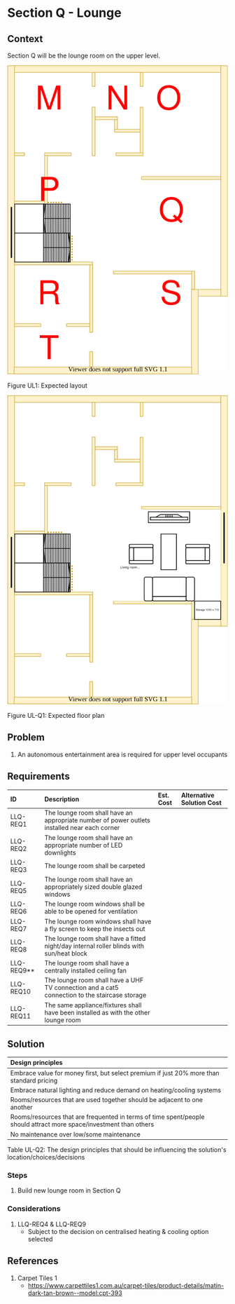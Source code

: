 # Section Q - Lounge

## Context

Section Q will be the lounge room on the upper level.

![TO-BE upper-level diagram](Upper-Level-TO-BE-sections.svg)

Figure UL1: Expected layout

![TO-BE upper-level Section Q diagram](Upper-Level-TO-BE-section-Q.svg)

Figure UL-Q1: Expected floor plan


## Problem

1. An autonomous entertainment area is required for upper level occupants


## Requirements

|ID|Description|Est. Cost|Alternative Solution Cost|
|:---|:---|:---|:---|
|LLQ-REQ1|The lounge room shall have an appropriate number of power outlets installed near each corner|||
|LLQ-REQ2|The lounge room shall have an appropriate number of LED downlights|||
|LLQ-REQ3|The lounge room shall be carpeted|||
|LLQ-REQ5|The lounge room shall have an appropriately sized double glazed windows|||
|LLQ-REQ6|The lounge room windows shall be able to be opened for ventilation|||
|LLQ-REQ7|The lounge room windows shall have a fly screen to keep the insects out|||
|LLQ-REQ8|The lounge room shall have a fitted night/day internal roller blinds with sun/heat block|||
|LLQ-REQ9**|The lounge room shall have a centrally installed ceiling fan|||
|LLQ-REQ10|The lounge room shall have a UHF TV connection and a cat5 connection to the staircase storage|||
|LLQ-REQ11|The same appliance/fixtures shall have been installed as with the other lounge room|||


## Solution

|Design principles|
|:---|
|Embrace value for money first, but select premium if just 20% more than standard pricing|
|Embrace natural lighting and reduce demand on heating/cooling systems|
|Rooms/resources that are used together should be adjacent to one another|
|Rooms/resources that are frequented in terms of time spent/people should attract more space/investment than others|
|No maintenance over low/some maintenance|

Table UL-Q2: The design principles that should be influencing the solution's location/choices/decisions

### Steps

1. Build new lounge room in Section Q

### Considerations

1. LLQ-REQ4 & LLQ-REQ9
    - Subject to the decision on centralised heating & cooling option selected


## References

1. Carpet Tiles 1
    - https://www.carpettiles1.com.au/carpet-tiles/product-details/matin-dark-tan-brown--model:cpt-393